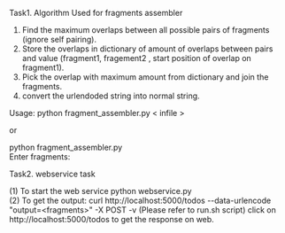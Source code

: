 Task1.
Algorithm Used for fragments assembler
1. Find the maximum overlaps between all possible pairs of fragments (ignore self pairing).
2. Store the overlaps in dictionary of amount of overlaps between pairs and value (fragment1, fragement2 , start position of overlap on fragment1).
3. Pick the overlap with maximum amount from dictionary and join the fragments.
4. convert the urlendoded string into normal string.

Usage: 
python fragment_assembler.py 	&lt; infile	&gt; <br>
 
or
<br>

python fragment_assembler.py <br>
Enter fragments:

Task2. webservice task

(1) To start the web service 
python webservice.py <br>
(2) To get the output:
curl http://localhost:5000/todos --data-urlencode "output=&lt;fragments&gt;" -X POST -v    (Please refer to run.sh script)
click on http://localhost:5000/todos to get the response on web.
